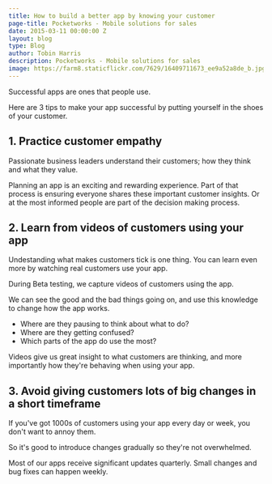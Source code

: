 ```yaml
---
title: How to build a better app by knowing your customer
page-title: Pocketworks - Mobile solutions for sales
date: 2015-03-11 00:00:00 Z
layout: blog
type: Blog
author: Tobin Harris
description: Pocketworks - Mobile solutions for sales
image: https://farm8.staticflickr.com/7629/16409711673_ee9a52a8de_b.jpg
---
```


Successful apps are ones that people use.

Here are 3 tips to make your app successful by putting yourself in the shoes of your customer.

<!--more-->

## 1. Practice customer empathy

Passionate business leaders understand their customers; how they think and what they value.

Planning an app is an exciting and rewarding experience. Part of that process is ensuring everyone shares these important customer insights. Or at the most informed people are part of the decision making process.

## 2. Learn from videos of customers using your app

Undestanding what makes customers tick is one thing. You can learn even more by watching real customers use your app.

During Beta testing, we capture videos of customers using the app.

We can see the good and the bad things going on, and use this knowledge to change how the app works.

* Where are they pausing to think about what to do?
* Where are they getting confused?
* Which parts of the app do use the most?

Videos give us great insight to what customers are thinking, and more importantly how they're behaving when using your app.

## 3. Avoid giving customers lots of big changes in a short timeframe

If you've got 1000s of customers using your app every day or week, you don't want to annoy them.

So it's good to introduce changes gradually so they're not overwhelmed.

Most of our apps receive significant updates quarterly. Small changes and bug fixes can happen weekly.

